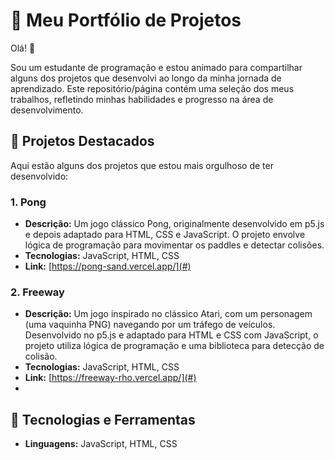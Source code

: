 # 🌟 Meu Portfólio de Projetos

Olá! 👋

Sou um estudante de programação e estou animado para compartilhar alguns dos projetos que desenvolvi ao longo da minha jornada de aprendizado. Este repositório/página contém uma seleção dos meus trabalhos, refletindo minhas habilidades e progresso na área de desenvolvimento.

## 💼 Projetos Destacados

Aqui estão alguns dos projetos que estou mais orgulhoso de ter desenvolvido:

### 1. **Pong**

- **Descrição:** Um jogo clássico Pong, originalmente desenvolvido em p5.js e depois adaptado para HTML, CSS e JavaScript. O projeto envolve lógica de programação para movimentar os paddles e detectar colisões.
- **Tecnologias:** JavaScript, HTML, CSS
- **Link:** [https://pong-sand.vercel.app/](#)

### 2. **Freeway**

- **Descrição:** Um jogo inspirado no clássico Atari, com um personagem (uma vaquinha PNG) navegando por um tráfego de veículos. Desenvolvido no p5.js e adaptado para HTML e CSS com JavaScript, o projeto utiliza lógica de programação e uma biblioteca para detecção de colisão.
- **Tecnologias:** JavaScript, HTML, CSS
- **Link:** [https://freeway-rho.vercel.app/](#)
- 
## 🔧 Tecnologias e Ferramentas

- **Linguagens:** JavaScript, HTML, CSS

